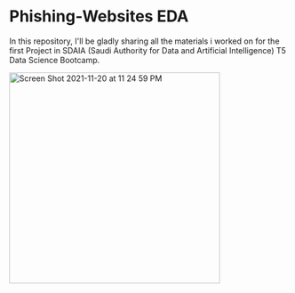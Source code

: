 # Phishing-Websites EDA

In this repository, I'll be gladly sharing all the materials i worked on for the first Project in SDAIA (Saudi Authority for Data and Artificial Intelligence) T5 Data Science Bootcamp.

<img width="379" alt="Screen Shot 2021-11-20 at 11 24 59 PM" src="https://user-images.githubusercontent.com/93079431/142739984-29716bd9-5f51-4220-9b91-e14f0a897745.png">
